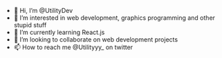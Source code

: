 - 👋 Hi, I’m @UtilityDev
- 👀 I’m interested in web development, graphics programming and other stupid stuff
- 🌱 I’m currently learning React.js
- 💞️ I’m looking to collaborate on web development projects
- 📫 How to reach me @Utilityyy_ on twitter

<!---
UtilityDev/UtilityDev is a ✨ special ✨ repository because its `README.md` (this file) appears on your GitHub profile.
You can click the Preview link to take a look at your changes.
--->
